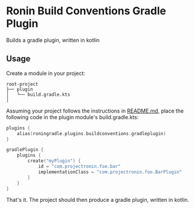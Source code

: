 # Ronin Build Conventions Gradle Plugin

Builds a gradle plugin, written in kotlin

## Usage

Create a module in your project:

```
root-project
├── plugin
│   └── build.gradle.kts
│   
```

Assuming your project follows the instructions in [README.md](../../README.md), place the following code in the plugin module's build.gradle.kts:

```kotlin
plugins {
    alias(roningradle.plugins.buildconventions.gradleplugin)
}

gradlePlugin {
    plugins {
        create("myPlugin") {
            id = "com.projectronin.foo.bar"
            implementationClass = "com.projectronin.foo.BarPlugin"
        }
    }
}
```

That's it.  The project should then produce a gradle plugin, written in kotlin.
